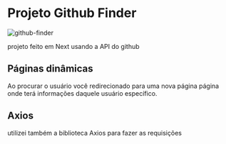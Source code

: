 # Projeto Github Finder

![github-finder](https://user-images.githubusercontent.com/122728865/234929646-6928b58f-dc50-4a13-b02e-9443905bc10d.gif)

projeto feito em Next usando a API do github

## Páginas dinâmicas

Ao procurar o usuário você redirecionado para uma nova página página onde terá informações daquele usuário específico.

## Axios

utilizei também a biblioteca Axios para fazer as requisições

